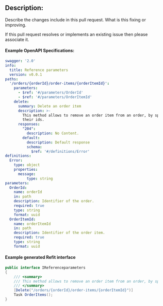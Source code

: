 ## Description:

Describe the changes include in this pull request. What is this fixing or improving.

If this pull request resolves or implements an existing issue then please associate it.

#### Example OpenAPI Specifications:
```yaml
swagger: '2.0'
info:
  title: Reference parameters
  version: v0.0.1
paths:
  '/orders/{orderId}/order-items/{orderItemId}':
    parameters:
      - $ref: '#/parameters/OrderId'
      - $ref: '#/parameters/OrderItemId'
    delete:
      summary: Delete an order item
      description: >-
        This method allows to remove an order item from an order, by specifying
        their ids.
      responses:
        "204":
          description: No Content.
        default:
          description: Default response
          schema:
            $ref: '#/definitions/Error'
definitions:
  Error:
    type: object
    properties:
      message:
          type: string
parameters:
  OrderId:
    name: orderId
    in: path
    description: Identifier of the order.
    required: true
    type: string
    format: uuid
  OrderItemId:
    name: orderItemId
    in: path
    description: Identifier of the order item.
    required: true
    type: string
    format: uuid
```

#### Example generated Refit interface
```cs
public interface IReferenceparameters
{
	/// <summary>
	/// This method allows to remove an order item from an order, by specifying their ids.
	/// </summary>
	[Delete("/orders/{orderId}/order-items/{orderItemId}")]
	Task OrderItems();
}
```